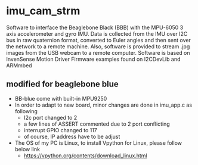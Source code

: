 # imu_cam_strm
Software to interface the Beaglebone Black (BBB) with the MPU-6050 3 axis accelerometer and gyro IMU. Data is collected from the IMU over I2C bus in raw quaternion format, converted to Euler angles and then sent over the network to a remote machine. Also, software is provided to stream .jpg images from the USB webcam to a remote computer. Software is based on InvenSense Motion Driver Firmware examples found on I2CDevLib and ARMmbed

## modified for beaglebone blue
* BB-blue come with built-in MPU9250
* In order to adapt to new board, minor changes are done in imu_app.c as following 
  - I2c port changed to 2
  - a few lines of ASSERT commented due to 2 port conflicting 
  - interrupt GPIO changed to 117
  - of course, IP address have to be adjust 
* The OS of my PC is Linux, to install Vpython for Linux, please follow below link
  - https://vpython.org/contents/download_linux.html  
  
